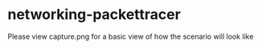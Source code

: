 # networking-packettracer
Please view capture.png for a basic view of how the scenario will look like
